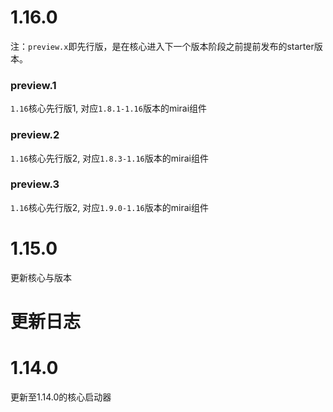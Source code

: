 # 1.16.0
注：`preview.x`即先行版，是在核心进入下一个版本阶段之前提前发布的starter版本。

### preview.1
`1.16`核心先行版1, 对应`1.8.1-1.16`版本的mirai组件

### preview.2
`1.16`核心先行版2, 对应`1.8.3-1.16`版本的mirai组件

### preview.3
`1.16`核心先行版2, 对应`1.9.0-1.16`版本的mirai组件

# 1.15.0
更新核心与版本

# 更新日志
# 1.14.0
更新至1.14.0的核心启动器